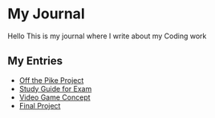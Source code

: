 # My Journal
Hello This is my journal where I write about my Coding work

## My Entries
- [Off the Pike Project](entries/entry_01.md)
- [Study Guide for Exam](entries/exam_prep.md)
- [Video Game Concept](entries/Game_design/game.html)
- [Final Project](entries/FinalProject.html)
